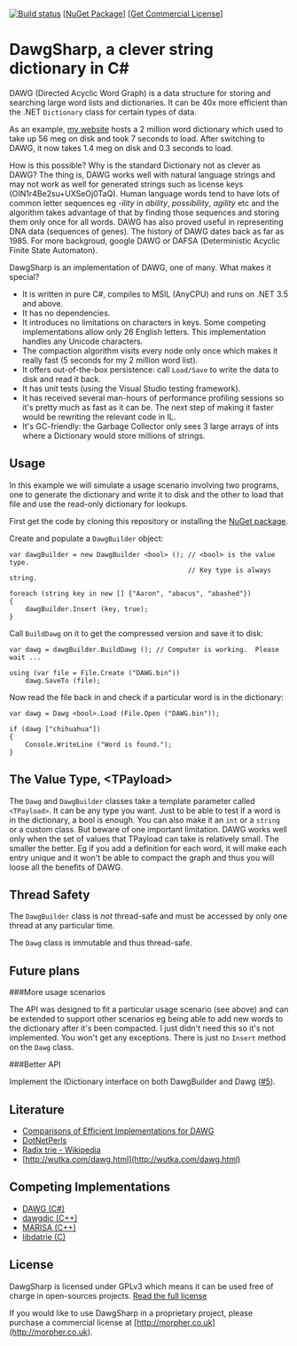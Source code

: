 [![Build status](https://ci.appveyor.com/api/projects/status/4htqh2lt5l5vfgxd?svg=true)](https://ci.appveyor.com/project/morpher/dawgsharp)
  [[NuGet Package](https://www.nuget.org/packages/DawgSharp/)]   [[Get Commercial License](http://morpher.co.uk)]   

DawgSharp, a clever string dictionary in C#
===========================================

DAWG (Directed Acyclic Word Graph) is a data structure for storing and searching large word lists and dictionaries.  It can be 40x more efficient than the .NET ```Dictionary``` class for certain types of data.

As an example, [my website](http://russiangram.com) hosts a 2 million word dictionary which used to take up 56 meg on disk and took 7 seconds to load.  After switching to DAWG, it now takes 1.4 meg on disk and 0.3 seconds to load.

How is this possible?  Why is the standard Dictionary not as clever as DAWG?  The thing is, DAWG works well with natural language strings and may not work as well for generated strings such as license keys (OIN1r4Be2su+UXSeOj0TaQ).  Human language words tend to have lots of common letter sequences eg _-ility_ in _ability_, _possibility_, _agility_ etc and the algorithm takes advantage of that by finding those sequences and storing them only once for all words.  DAWG has also proved useful in representing DNA data (sequences of genes).  The history of DAWG dates back as far as 1985.  For more backgroud, google DAWG or DAFSA (Deterministic Acyclic Finite State Automaton).

DawgSharp is an implementation of DAWG, one of many.  What makes it special?

 * It is written in pure C#, compiles to MSIL (AnyCPU) and runs on .NET 3.5 and above.
 * It has no dependencies.
 * It introduces no limitations on characters in keys.  Some competing implementations allow only 26 English letters.  This implementation handles any Unicode characters.
 * The compaction algorithm visits every node only once which makes it really fast (5 seconds for my 2 million word list).
 * It offers out-of-the-box persistence: call ```Load/Save``` to write the data to disk and read it back.
 * It has unit tests (using the Visual Studio testing framework).
 * It has received several man-hours of performance profiling sessions so it's pretty much as fast as it can be. The next step of making it faster would be rewriting the relevant code in IL.
 * It's GC-friendly: the Garbage Collector only sees 3 large arrays of ints where a Dictionary would store millions of strings.

Usage
-----
In this example we will simulate a usage scenario involving two programs, one to generate the dictionary and write it to disk and the other to load that file and use the read-only dictionary for lookups.

First get the code by cloning this repository or installing the [NuGet package](https://www.nuget.org/packages/DawgSharp/).

Create and populate a ```DawgBuilder``` object:

```
var dawgBuilder = new DawgBuilder <bool> (); // <bool> is the value type.
                                             // Key type is always string.

foreach (string key in new [] {"Aaron", "abacus", "abashed"})
{
    dawgBuilder.Insert (key, true);
}
```

Call ```BuildDawg``` on it to get the compressed version and save it to disk:

```
var dawg = dawgBuilder.BuildDawg (); // Computer is working.  Please wait ...

using (var file = File.Create ("DAWG.bin")) 
    dawg.SaveTo (file);
```

Now read the file back in and check if a particular word is in the dictionary:

```
var dawg = Dawg <bool>.Load (File.Open ("DAWG.bin"));

if (dawg ["chihuahua"])
{
    Console.WriteLine ("Word is found.");
}
```

The Value Type, &lt;TPayload&gt;
----------

The ```Dawg``` and ```DawgBuilder``` classes take a template parameter called ```<TPayload>```.  It can be any type you want.  Just to be able to test if a word is in the dictionary, a bool is enough.  You can also make it an ```int``` or a ```string``` or a custom class.  But beware of one important limitation.  DAWG works well only when the set of values that TPayload can take is relatively small.  The smaller the better.  Eg if you add a definition for each word, it will make each entry unique and it won't be able to compact the graph and thus you will loose all the benefits of DAWG.

Thread Safety
-------------

The ```DawgBuilder``` class is *not* thread-safe and must be accessed by only one thread at any particular time.

The ```Dawg``` class is immutable and thus thread-safe.

Future plans
------------
###More usage scenarios

The API was designed to fit a particular usage scenario (see above) and can be extended to support other scenarios eg being able to add new words to the dictionary after it's been compacted.  I just didn't need this so it's not implemented.  You won't get any exceptions.  There is just no ```Insert``` method on the ```Dawg``` class.

###Better API

Implement the IDictionary interface on both DawgBuilder and Dawg ([#5](https://github.com/bzaar/DawgSharp/issues/5)).

Literature
----------
 * [Comparisons of Efficient Implementations for DAWG](http://www.ijcte.org/vol8/1018-C024.pdf)
 * [DotNetPerls](http://www.dotnetperls.com/directed-acyclic-word-graph)
 * [Radix trie - Wikipedia](https://en.wikipedia.org/wiki/Radix_tree)
 * [http://wutka.com/dawg.html](http://wutka.com/dawg.html)

Competing Implementations
-------------------------
 * [DAWG (C#)](https://www.nuget.org/packages/DAWG)
 * [dawgdic (C++)](https://code.google.com/p/dawgdic/)
 * [MARISA (C++)](https://code.google.com/p/marisa-trie/)
 * [libdatrie (C)](http://linux.thai.net/~thep/datrie/datrie.html)

License
-------
DawgSharp is licensed under GPLv3 which means it can be used free of charge in open-sources projects. [Read the full license](License.txt)

If you would like to use DawgSharp in a proprietary project, please purchase a commercial license at [http://morpher.co.uk](http://morpher.co.uk).
